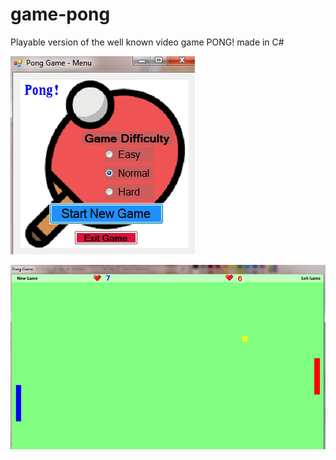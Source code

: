 # game-pong

Playable version of the well known video game PONG! made in C#


![alt tag](Game/pongmenu.png)


![alt tag](Game/ponggame.png)
